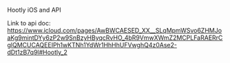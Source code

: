 Hootly iOS and API

Link to api doc:
https://www.icloud.com/pages/AwBWCAESED_XX__SLqMpmWSvo6ZHMJoaKg9mintDYy6zP2w9SnBzyHByqcRvHO_4bR9VmwXWmZ2MCPLFaRAERrCglQMCUCAQEEIPh1wKTNh1YdWr1HhHhUFVwghQ4z0Ase2-dDt1zB7q9l#Hootly_2
